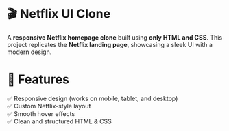 # 🎬 Netflix UI Clone  

A **responsive Netflix homepage clone** built using **only HTML and CSS**. This project replicates the **Netflix landing page**, showcasing a sleek UI with a modern design.  

# 🚀 Features  
✅ Responsive design (works on mobile, tablet, and desktop)  
✅ Custom Netflix-style layout  
✅ Smooth hover effects  
✅ Clean and structured HTML & CSS     